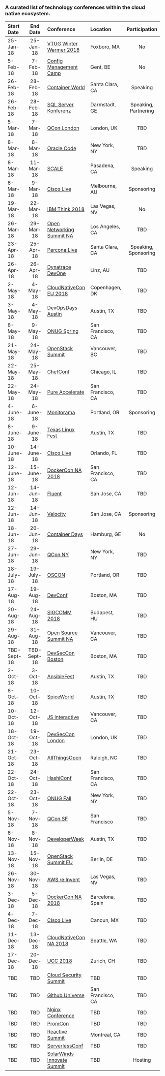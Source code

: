 ### A curated list of technology conferences within the cloud native ecosystem.
| Start Date | End Date | Conference | Location | Participation |
| :--- | :---: | :--- | :--- | :---: |
|	25-Jan-18	|	25-Jan-18	|	[VTUG Winter Warmer 2018](http://events.vtug.com)	|	Foxboro, MA	|	No	|
| 5-Feb-18 | 7-Feb-18 | [Config Management Camp](http://cfgmgmtcamp.eu) | Gent, BE | No |
|	26-Feb-18	|	28-Feb-18	|	[Container World](https://tmt.knect365.com/container-world/)	|	Santa Clara, CA	|	Speaking	|
|	26-Feb-18	|	28-Feb-18	|	[SQL Server Konferenz](https://sqlkonferenz.de)	|	Darmstadt, GE	|	Speaking, Partnering	|
|	5-Mar-18	|	7-Mar-18	|	[QCon London](https://qconlondon.com)	|	London, UK	|	TBD	|
|	8-Mar-18	|	8-Mar-18	|	[Oracle Code](https://developer.oracle.com/code)	|	New York, NY	|	TBD	|
|	8-Mar-18	|	11-Mar-18	|	[SCALE](http://www.socallinuxexpo.org)	|	Pasadena, CA	|	Speaking	|
|	6-Mar-18	|	9-Mar-18	|	[Cisco Live](https://www.ciscolive.com/anz/)	|	Melbourne, AU	|	Sponsoring	|
|	19-Mar-18	|	22-Mar-18 |	[IBM Think 2018](https://www.ibm.com/events/think)	|	Las Vegas, NV	|	No	|
|	26-Mar-18	|	29-Mar-18	|	[Open Networking Summit NA](https://events.linuxfoundation.org/events/open-networking-summit-north-america-2018)	|	Los Angeles, CA	|	TBD	|
|	23-Apr-18	|	25-Apr-18	|	[Percona Live](https://www.percona.com/live/18/)	|	Santa Clara, CA	|	Speaking, Sponsoring	|
|	26-Apr-18	|	26-Apr-18	|	[Dynatrace DevOne](https://devone.at)	|	Linz, AU	|	TBD	|
|	2-May-18	|	4-May-18	|	[CloudNativeCon EU 2018](https://events.linuxfoundation.org/events/kubecon-cloudnativecon-europe-2018)	|	Copenhagen, DK	|	TBD	|
|	3-May-18	|	4-May-18	|	[DevOpsDays Austin](http://www.devopsdaysaustin.com)	|	Austin, TX	|	TBD	|
|	8-May-18	|	9-May-18	|	[ONUG Spring](https://www.onug.net/onug-spring-2018/)	|	San Francisco, CA	|	TBD	|
|	21-May-18	|	24-May-18	|	[OpenStack Summit](https://www.openstack.org/summit/vancouver-2018/)	|	Vancouver, BC	|	TBD	|
|	22-May-18	|	25-May-18	|	[ChefConf](https://chefconf.chef.io) 	|	Chicago, IL	|	TBD	|
|	22-May-18	|	24-May-18	|	[Pure Accelerate](https://www.purestorage.com/events/accelerate-2018.html)	|	San Francisco, CA	|	TBD	|
|	4-June-18	|	6-June-18	|	[Monitorama](http://monitorama.com)	|	Portland, OR	|	Sponsoring	|
|	8-June-18	|	9-June-18	|	[Texas Linux Fest](http://texaslinuxfest.org)	|	Austin, TX	|	TBD	|
|	10-June-18	|	14-June-18	|	[Cisco Live](https://www.ciscolive.com/us/)	|	Orlando, FL	|	TBD	|
|	12-June-18	|	15-June-18	|	[DockerCon NA 2018](https://2018.dockercon.com)	|	San Francisco, CA	|	TBD	|
|	12-Jun-18	|	14-Jun-18	|	[Fluent](https://conferences.oreilly.com/fluent/fl-ca)	|	San Jose, CA	|	TBD	|
|	12-Jun-18	|	14-Jun-18	|	[Velocity](https://conferences.oreilly.com/velocity/vl-ca)	|	San Jose, CA	|	Sponsoring	|
|	18-Jun-18	|	20-Jun-18	|	[Container Days](https://containerdays.io)	|	Hamburg, GE	| No	|
|	27-Jun-18	|	29-Jun-18	|	[QCon NY](https://qconnewyork.com)	|	New York, NY	|	TBD	|
|	18-July-18	|	19-July-18	|	[OSCON](https://conferences.oreilly.com/oscon/oscon-tx)	| Portland, OR	|	TBD	|
|	17-Aug-18	|	19-Aug-18	|	[DevConf](https://devconf.cz)	|	Boston, MA	|	TBD	|
|	20-Aug-18	|	24-Aug-18	|	[SIGCOMM 2018](http://conferences.sigcomm.org/sigcomm/2018/)	|	Budapest, HU	|	TBD	|
|	29-Aug-18	|	31-Aug-18	|	[Open Source Summit NA](http://events.linuxfoundation.org/events/open-source-summit-north-america)	|	Vancouver, CA	|	TBD	|
|	TBD-Sept-18	|	TBD-Sept-18	|	[DevSecCon Boston](http://www.devseccon.com/boston-2018)	|	Boston, MA	|	TBD	|
|	2-Oct-18	|	3-Oct-18	|	[AnsibleFest](https://www.ansible.com/ansiblefest)	|	Austin, TX	|	TBD	|
|	8-Oct-18	|	10-Oct-18	|	[SpiceWorld](https://www.spiceworks.com/spiceworld/)	|	Austin, TX	|	TBD	|
|	10-Oct-18	|	12-Oct-18	|	[JS Interactive](https://events.linuxfoundation.org/events/js-interactive-2018)	|	Vancouver, CA	|	TBD	|
|	18-Oct-18	|	19-Oct-18	|	[DevSecCon London](http://www.devseccon.com/london-2018)	|	London, UK	|	TBD	|
|	21-Oct-18	|	23-Oct-18	|	[AllThingsOpen](https://allthingsopen.org)	|	Raleigh, NC	|	TBD	|
|	22-Oct-18	|	24-Oct-18	|	[HashiConf](https://www.hashiconf.com)	|	San Francisco, CA	|	TBD	|
|	22-Oct-18	|	23-Oct-18	|	[ONUG Fall](https://onug.net)	|	New York, NY	|	TBD	|
|	5-Nov-18	|	7-Nov-18	|	[QCon SF](https://qconsf.com)	|	San Francisco	|	TBD	|
| 6-Nov-18 | 8-Nov-18 | [DeveloperWeek](http://www.developerweek.com/Austin/) | Austin, TX | TBD |
|	13-Nov-18	|	15-Nov-18	|	[OpenStack Summit EU](https://www.openstack.org/summit/berlin-2018/)	|	Berlin, DE	|	TBD	|
|	26-Nov-18	|	30-Nov-18	|	[AWS re:Invent](https://reinvent.awsevents.com)	|	Las Vegas, NV	|	TBD	|
|	3-Dec-18	|	5-Dec-18	|	[DockerCon NA 2018](https://2018.dockercon.com)	|	Barcelona, Spain	|	TBD	|
|	4-Dec-18	|	7-Dec-18	|	[Cisco Live](https://www.ciscolive.com/latam/)	|	Cancun, MX	|	TBD	|
|	11-Dec-18	|	13-Dec-18	|	[CloudNativeCon NA 2018](http://events.linuxfoundation.org/events/cloudnativecon-and-kubecon-north-america)	|	Seattle, WA	|	TBD	|
|	17-Dec-18	|	20-Dec-18	|	[UCC 2018](http://ucc-conference.org)	|	Zurich, CH	|	TBD	|
|	TBD	|	TBD	|	[Cloud Security Summit](https://tmt.knect365.com/cloud-security-summit/)	|	TBD	|	TBD	|
|	TBD	|	TBD	|	[Github Universe](http://githubuniverse.com)	|	San Francisco, CA	|	TBD	|
|	TBD	|	TBD	|	[Nginx Conference](https://www.nginx.com/nginxconf/)	|	TBD	|	TBD	|
| TBD | TBD | [PromCon](https://promcon.io) | TBD | TBD |
| TBD	| TBD	|	[Reactive Summit](http://www.reactivesummit.org)	|	Montreal, CA	|	TBD	|
|	TBD	|	TBD	|	[ServerlessConf](https://serverlessconf.io/)	|	TBD	|	TBD	|
|	TBD	|	TBD	|	[SolarWinds Innovate Summit](http://innovate.solarwinds.io)	| TBD	|	Hosting	|
